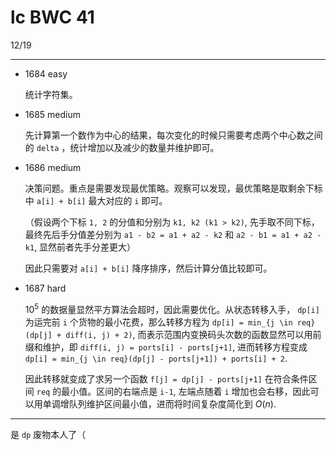 # lc BWC 41

12/19

------

- 1684 easy

    统计字符集。

- 1685 medium

    先计算第一个数作为中心的结果，每次变化的时候只需要考虑两个中心数之间的 `delta` ，统计增加以及减少的数量并维护即可。

- 1686 medium

    决策问题。重点是需要发现最优策略。观察可以发现，最优策略是取剩余下标中 `a[i] + b[i]` 最大对应的 `i` 即可。

    （假设两个下标 `1, 2` 的分值和分别为 `k1, k2 (k1 > k2)`, 先手取不同下标，最终先后手分值差分别为 `a1 - b2 = a1 + a2 - k2` 和 `a2 - b1 = a1 + a2 - k1`, 显然前者先手分差更大）

    因此只需要对 `a[i] + b[i]` 降序排序，然后计算分值比较即可。

- 1687 hard

    $10^5$ 的数据量显然平方算法会超时，因此需要优化。从状态转移入手， `dp[i]` 为运完前 `i` 个货物的最小花费，那么转移方程为 `dp[i] = min_{j \in req}(dp[j] + diff(i, j) + 2)`, 而表示范围内变换码头次数的函数显然可以用前缀和维护，即 `diff(i, j) = ports[i] - ports[j+1]`, 进而转移方程变成 `dp[i] = min_{j \in req}(dp[j] - ports[j+1]) + ports[i] + 2`.

    因此转移就变成了求另一个函数 `f[j] = dp[j] - ports[j+1]` 在符合条件区间 `req` 的最小值。区间的右端点是 `i-1`, 左端点随着 `i` 增加也会右移，因此可以用单调增队列维护区间最小值，进而将时间复杂度简化到 $O(n)$.

------

是 `dp` 废物本人了（